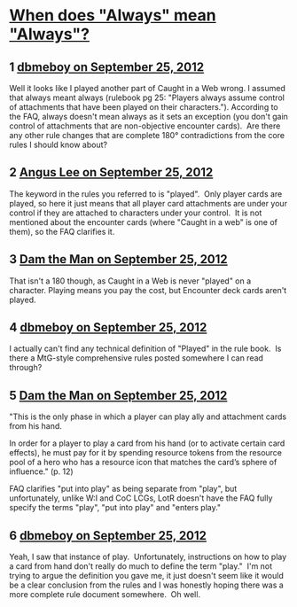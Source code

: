 # [When does &quot;Always&quot; mean &quot;Always&quot;?](https://community.fantasyflightgames.com/topic/71724-when-does-always-mean-always/)

## 1 [dbmeboy on September 25, 2012](https://community.fantasyflightgames.com/topic/71724-when-does-always-mean-always/?do=findComment&comment=700018)

Well it looks like I played another part of Caught in a Web wrong. I assumed that always meant always (rulebook pg 25: "Players always assume control of attachments that have been played on their characters."). According to the FAQ, always doesn't mean always as it sets an exception (you don't gain control of attachments that are non-objective encounter cards).  Are there any other rule changes that are complete 180° contradictions from the core rules I should know about?

## 2 [Angus Lee on September 25, 2012](https://community.fantasyflightgames.com/topic/71724-when-does-always-mean-always/?do=findComment&comment=700039)

The keyword in the rules you referred to is "played".  Only player cards are played, so here it just means that all player card attachments are under your control if they are attached to characters under your control.  It is not mentioned about the encounter cards (where "Caught in a web" is one of them), so the FAQ clarifies it.

## 3 [Dam the Man on September 25, 2012](https://community.fantasyflightgames.com/topic/71724-when-does-always-mean-always/?do=findComment&comment=700041)

That isn't a 180 though, as Caught in a Web is never "played" on a character. Playing means you pay the cost, but Encounter deck cards aren't played.

## 4 [dbmeboy on September 25, 2012](https://community.fantasyflightgames.com/topic/71724-when-does-always-mean-always/?do=findComment&comment=700058)

I actually can't find any technical definition of "Played" in the rule book.  Is there a MtG-style comprehensive rules posted somewhere I can read through?

## 5 [Dam the Man on September 25, 2012](https://community.fantasyflightgames.com/topic/71724-when-does-always-mean-always/?do=findComment&comment=700256)

"This is the only phase in which a player can play ally
and attachment cards from his hand.

In order for a player to play a card from his hand (or
to activate certain card effects), he must pay for it by
spending resource tokens from the resource pool of a
hero who has a resource icon that matches the card’s
sphere of influence." (p. 12)

FAQ clarifies "put into play" as being separate from "play", but unfortunately, unlike W:I and CoC LCGs, LotR doesn't have the FAQ fully specify the terms "play", "put into play" and "enters play."

## 6 [dbmeboy on September 25, 2012](https://community.fantasyflightgames.com/topic/71724-when-does-always-mean-always/?do=findComment&comment=700433)

Yeah, I saw that instance of play.  Unfortunately, instructions on how to play a card from hand don't really do much to define the term "play."  I'm not trying to argue the definition you gave me, it just doesn't seem like it would be a clear conclusion from the rules and I was honestly hoping there was a more complete rule document somewhere.  Oh well.


